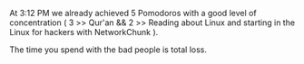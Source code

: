 At 3:12 PM we already achieved 5 Pomodoros with a good level of concentration ( 3 >> Qur'an && 2 >> Reading about Linux and starting in the Linux for hackers with NetworkChunk ).

The time you spend with the bad people is total loss.